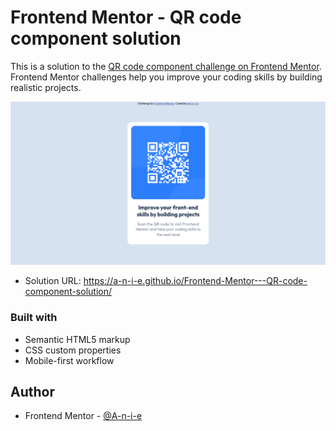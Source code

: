 # Frontend Mentor - QR code component solution

This is a solution to the [QR code component challenge on Frontend Mentor](https://www.frontendmentor.io/challenges/qr-code-component-iux_sIO_H). Frontend Mentor challenges help you improve your coding skills by building realistic projects. 




![My Solution to the challenge](Solution.png)



- Solution URL: https://a-n-i-e.github.io/Frontend-Mentor---QR-code-component-solution/


### Built with

- Semantic HTML5 markup
- CSS custom properties
- Mobile-first workflow

## Author

- Frontend Mentor - [@A-n-i-e](https://www.frontendmentor.io/profile/A-n-i-e)
